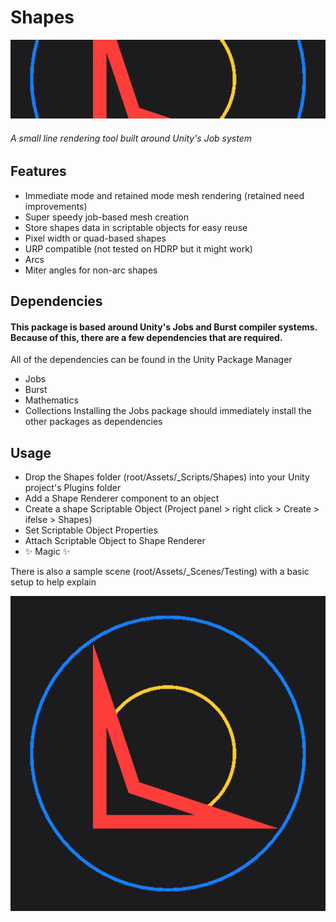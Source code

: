 # Shapes
![Shapes banner image](images/ShapesBanner.png) 
###### A small line rendering tool built around Unity's Job system

## Features
- Immediate mode and retained mode mesh rendering (retained need improvements)
- Super speedy job-based mesh creation
- Store shapes data in scriptable objects for easy reuse
- Pixel width or quad-based shapes
- URP compatible (not tested on HDRP but it might work)
- Arcs
- Miter angles for non-arc shapes

## Dependencies
#### This package is based around Unity's Jobs and Burst compiler systems.  Because of this, there are a few dependencies that are required.
All of the dependencies can be found in the Unity Package Manager
- Jobs
- Burst
- Mathematics
- Collections
Installing the Jobs package should immediately install the other packages as dependencies

## Usage
- Drop the Shapes folder (root/Assets/_Scripts/Shapes) into your Unity project's Plugins folder
- Add a Shape Renderer component to an object
- Create a shape Scriptable Object (Project panel > right click > Create > ifelse > Shapes)
- Set Scriptable Object Properties
- Attach Scriptable Object to Shape Renderer
- :sparkles: Magic :sparkles:

There is also a sample scene (root/Assets/_Scenes/Testing) with a basic setup to help explain

![Shapes sample image](images/ShapesSample.png) 
